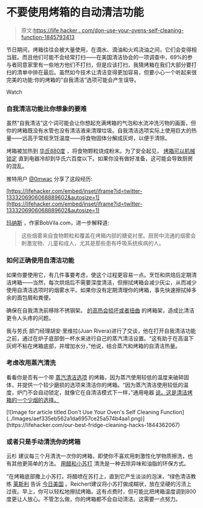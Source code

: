 # 不要使用烤箱的自动清洁功能

> 原文:[https://life hacker . com/don-use-your-ovens-self-cleaning-function-1845793413](https://lifehacker.com/dont-use-your-ovens-self-cleaning-function-1845793413)

节日期间，烤箱往往会被大量使用，在滴水、滴油和火鸡浇油之间，它们会变得相当脏。而且他们可能不会经常打扫——在美国清洁协会的一项调查中，69%的参与者同意家里有一些地方他们不打扫，但是应该打扫，我猜烤箱在我们大部分要打扫的清单中排在最后。虽然如今技术让清洁变得更加容易，但要小心一个听起来很完美的功能:你的烤箱的“自我清洁”选项可能会产生误导。

Watch

### 自我清洁功能比你想象的要难

虽然“自我清洁”这个词可能会让你想起充满烤箱的气泡和水流冲洗污物的画面，但你的烤箱既没有水管也没有清洁液来清理垃圾。自我清洁选项实际上使用巨大的热量——远高于常规烹饪温度——将食物固体分解成灰烬，以便于清除。

烤箱被加热到 [华氏880度](https://www.geappliances.com/ge/range-stove/range-cleaning-options.htm) ，将食物颗粒烧成粉末。为了安全起见， [烤箱可以机械锁定](https://recipes.howstuffworks.com/tools-and-techniques/question559.htm#:~:text=A%20self%2Dcleaning%20oven%20is,locked%20to%20prevent%20burn%20injuries.) 直到电器冷却到华氏六百度以下。如果你没有做好准备，这可能会导致厨房的混乱。

推特用户 [@0mwac](https://twitter.com/0mwac/status/1333206906068889602) 分享了这段经历:

 [https://lifehacker.com/embed/inset/iframe?id=twitter-1333206906068889602&autosize=1](https://lifehacker.com/embed/inset/iframe?id=twitter-1333206906068889602&autosize=1) 

[玛纳斯](https://www.bobvila.com/authors/Manasa-Reddigari) ，作家BobVila.com，进一步解释道:

> 这些烟雾来自食物颗粒和覆盖在烤箱内部的搪瓷衬里。厨房中流通的烟雾会刺激宠物、儿童和成人，尤其是那些患有呼吸系统疾病的人。

### 如何正确使用自清洁功能

如果你要使用它，有几件事要考虑，使这个过程更容易一点。烹饪和烘焙后定期清洁烤箱——当然，每次烘焙后不需要深度清洁，但擦拭烤箱会减少灰尘，从而减少使用自清洁选项时的烟雾水平。如果你没有定期清理你的烤箱，事先快速擦拭掉多余的面包屑和粪便。

确保在自我清洗前移除不锈钢架。 [的高热会损坏或者扭曲](https://homeguides.sfgate.com/leave-racks-during-oven-cleaning-77870.html) 的烤箱架，造成比清洁更令人头疼的问题。

我与劳氏 部门经理胡安·里维拉(Juan Rivera)进行了交谈，他在打开自我清洁功能之前，通过在炉子底部倒一杯水来进行自己的蒸汽清洁设置。“这有助于在高温下灰烬不粘在烤箱底部，并增加水分，”他说，结合蒸汽和烤箱的自清洁热量。

### 考虑改用蒸汽清洗

看看你是否有一个带 [蒸汽清洁选项](https://www.brandsourceservice.net/single-post/2017/11/15/Self-Cleaning-Ovens-VS-Steam-Cleaning-Ovens) 的烤箱，因为蒸汽使用较低的温度来破碎固体，并提供一个较少磨损的选项来清洁你的烤箱。“因为蒸汽清洁使用较低的温度，炉门不会自动锁定，就像它在自清洁模式下一样，”通用电器 [说。这是清洁烤箱的一个少烟的选择。](https://www.geappliances.com/ge/range-stove/range-cleaning-options.htm)

<aside data-commerce-source="inset" class="sc-16a0mhj-2 gAjHzr">[![Image for article titled Don&#39;t Use Your Oven&#39;s Self Cleaning Function](../Images/aef335eb562a1da6957ce25a574b4aa1.png)](https://lifehacker.com/our-best-fridge-cleaning-hacks-1844362067)</aside>

### 或者只是手动清洗你的烤箱

云杉 建议每三个月清洗一次你的烤箱，即使你不喜欢用刺激性化学物质擦洗，也有其他更简单的方法。 [用醋和小苏打](https://www.thekitchn.com/why-is-baking-soda-such-a-good-cleaner-236104) 清洗是一种去除异味和油脂的环保方式。

“在烤箱底部撒上小苏打。将醋喷在苏打上，直到它产生淡淡的泡沫，“绿色清洁教练 [莱斯利](https://www.facebook.com/GreenCleaningCoach/) 告诉 [今日美国](https://www.today.com/series/how-often-should-you/how-clean-microwave-oven-blinds-t12916) 。Reichert建议将小苏打做成糊状，放在坚硬的污渍上过夜。早上，你可以轻松地擦拭烤箱。这有点费时，但可能比把烤箱温度调到800度更让人放心。不管怎么做，你的烤箱都不会自动清洁。这需要一点努力。